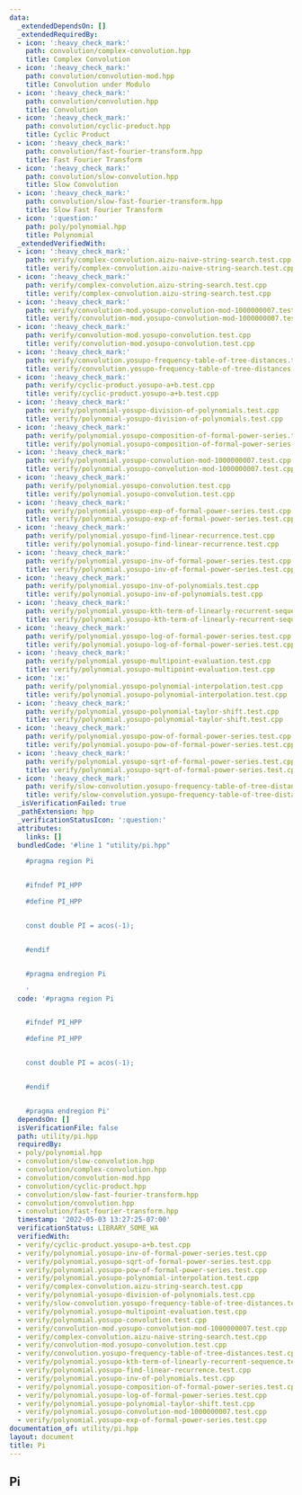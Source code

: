 ```yaml
---
data:
  _extendedDependsOn: []
  _extendedRequiredBy:
  - icon: ':heavy_check_mark:'
    path: convolution/complex-convolution.hpp
    title: Complex Convolution
  - icon: ':heavy_check_mark:'
    path: convolution/convolution-mod.hpp
    title: Convolution under Modulo
  - icon: ':heavy_check_mark:'
    path: convolution/convolution.hpp
    title: Convolution
  - icon: ':heavy_check_mark:'
    path: convolution/cyclic-product.hpp
    title: Cyclic Product
  - icon: ':heavy_check_mark:'
    path: convolution/fast-fourier-transform.hpp
    title: Fast Fourier Transform
  - icon: ':heavy_check_mark:'
    path: convolution/slow-convolution.hpp
    title: Slow Convolution
  - icon: ':heavy_check_mark:'
    path: convolution/slow-fast-fourier-transform.hpp
    title: Slow Fast Fourier Transform
  - icon: ':question:'
    path: poly/polynomial.hpp
    title: Polynomial
  _extendedVerifiedWith:
  - icon: ':heavy_check_mark:'
    path: verify/complex-convolution.aizu-naive-string-search.test.cpp
    title: verify/complex-convolution.aizu-naive-string-search.test.cpp
  - icon: ':heavy_check_mark:'
    path: verify/complex-convolution.aizu-string-search.test.cpp
    title: verify/complex-convolution.aizu-string-search.test.cpp
  - icon: ':heavy_check_mark:'
    path: verify/convolution-mod.yosupo-convolution-mod-1000000007.test.cpp
    title: verify/convolution-mod.yosupo-convolution-mod-1000000007.test.cpp
  - icon: ':heavy_check_mark:'
    path: verify/convolution-mod.yosupo-convolution.test.cpp
    title: verify/convolution-mod.yosupo-convolution.test.cpp
  - icon: ':heavy_check_mark:'
    path: verify/convolution.yosupo-frequency-table-of-tree-distances.test.cpp
    title: verify/convolution.yosupo-frequency-table-of-tree-distances.test.cpp
  - icon: ':heavy_check_mark:'
    path: verify/cyclic-product.yosupo-a+b.test.cpp
    title: verify/cyclic-product.yosupo-a+b.test.cpp
  - icon: ':heavy_check_mark:'
    path: verify/polynomial-yosupo-division-of-polynomials.test.cpp
    title: verify/polynomial-yosupo-division-of-polynomials.test.cpp
  - icon: ':heavy_check_mark:'
    path: verify/polynomial.yosupo-composition-of-formal-power-series.test.cpp
    title: verify/polynomial.yosupo-composition-of-formal-power-series.test.cpp
  - icon: ':heavy_check_mark:'
    path: verify/polynomial.yosupo-convolution-mod-1000000007.test.cpp
    title: verify/polynomial.yosupo-convolution-mod-1000000007.test.cpp
  - icon: ':heavy_check_mark:'
    path: verify/polynomial.yosupo-convolution.test.cpp
    title: verify/polynomial.yosupo-convolution.test.cpp
  - icon: ':heavy_check_mark:'
    path: verify/polynomial.yosupo-exp-of-formal-power-series.test.cpp
    title: verify/polynomial.yosupo-exp-of-formal-power-series.test.cpp
  - icon: ':heavy_check_mark:'
    path: verify/polynomial.yosupo-find-linear-recurrence.test.cpp
    title: verify/polynomial.yosupo-find-linear-recurrence.test.cpp
  - icon: ':heavy_check_mark:'
    path: verify/polynomial.yosupo-inv-of-formal-power-series.test.cpp
    title: verify/polynomial.yosupo-inv-of-formal-power-series.test.cpp
  - icon: ':heavy_check_mark:'
    path: verify/polynomial.yosupo-inv-of-polynomials.test.cpp
    title: verify/polynomial.yosupo-inv-of-polynomials.test.cpp
  - icon: ':heavy_check_mark:'
    path: verify/polynomial.yosupo-kth-term-of-linearly-recurrent-sequence.test.cpp
    title: verify/polynomial.yosupo-kth-term-of-linearly-recurrent-sequence.test.cpp
  - icon: ':heavy_check_mark:'
    path: verify/polynomial.yosupo-log-of-formal-power-series.test.cpp
    title: verify/polynomial.yosupo-log-of-formal-power-series.test.cpp
  - icon: ':heavy_check_mark:'
    path: verify/polynomial.yosupo-multipoint-evaluation.test.cpp
    title: verify/polynomial.yosupo-multipoint-evaluation.test.cpp
  - icon: ':x:'
    path: verify/polynomial.yosupo-polynomial-interpolation.test.cpp
    title: verify/polynomial.yosupo-polynomial-interpolation.test.cpp
  - icon: ':heavy_check_mark:'
    path: verify/polynomial.yosupo-polynomial-taylor-shift.test.cpp
    title: verify/polynomial.yosupo-polynomial-taylor-shift.test.cpp
  - icon: ':heavy_check_mark:'
    path: verify/polynomial.yosupo-pow-of-formal-power-series.test.cpp
    title: verify/polynomial.yosupo-pow-of-formal-power-series.test.cpp
  - icon: ':heavy_check_mark:'
    path: verify/polynomial.yosupo-sqrt-of-formal-power-series.test.cpp
    title: verify/polynomial.yosupo-sqrt-of-formal-power-series.test.cpp
  - icon: ':heavy_check_mark:'
    path: verify/slow-convolution.yosupo-frequency-table-of-tree-distances.test.cpp
    title: verify/slow-convolution.yosupo-frequency-table-of-tree-distances.test.cpp
  _isVerificationFailed: true
  _pathExtension: hpp
  _verificationStatusIcon: ':question:'
  attributes:
    links: []
  bundledCode: '#line 1 "utility/pi.hpp"

    #pragma region Pi


    #ifndef PI_HPP

    #define PI_HPP


    const double PI = acos(-1);


    #endif


    #pragma endregion Pi

    '
  code: '#pragma region Pi


    #ifndef PI_HPP

    #define PI_HPP


    const double PI = acos(-1);


    #endif


    #pragma endregion Pi'
  dependsOn: []
  isVerificationFile: false
  path: utility/pi.hpp
  requiredBy:
  - poly/polynomial.hpp
  - convolution/slow-convolution.hpp
  - convolution/complex-convolution.hpp
  - convolution/convolution-mod.hpp
  - convolution/cyclic-product.hpp
  - convolution/slow-fast-fourier-transform.hpp
  - convolution/convolution.hpp
  - convolution/fast-fourier-transform.hpp
  timestamp: '2022-05-03 13:27:25-07:00'
  verificationStatus: LIBRARY_SOME_WA
  verifiedWith:
  - verify/cyclic-product.yosupo-a+b.test.cpp
  - verify/polynomial.yosupo-inv-of-formal-power-series.test.cpp
  - verify/polynomial.yosupo-sqrt-of-formal-power-series.test.cpp
  - verify/polynomial.yosupo-pow-of-formal-power-series.test.cpp
  - verify/polynomial.yosupo-polynomial-interpolation.test.cpp
  - verify/complex-convolution.aizu-string-search.test.cpp
  - verify/polynomial-yosupo-division-of-polynomials.test.cpp
  - verify/slow-convolution.yosupo-frequency-table-of-tree-distances.test.cpp
  - verify/polynomial.yosupo-multipoint-evaluation.test.cpp
  - verify/polynomial.yosupo-convolution.test.cpp
  - verify/convolution-mod.yosupo-convolution-mod-1000000007.test.cpp
  - verify/complex-convolution.aizu-naive-string-search.test.cpp
  - verify/convolution-mod.yosupo-convolution.test.cpp
  - verify/convolution.yosupo-frequency-table-of-tree-distances.test.cpp
  - verify/polynomial.yosupo-kth-term-of-linearly-recurrent-sequence.test.cpp
  - verify/polynomial.yosupo-find-linear-recurrence.test.cpp
  - verify/polynomial.yosupo-inv-of-polynomials.test.cpp
  - verify/polynomial.yosupo-composition-of-formal-power-series.test.cpp
  - verify/polynomial.yosupo-log-of-formal-power-series.test.cpp
  - verify/polynomial.yosupo-polynomial-taylor-shift.test.cpp
  - verify/polynomial.yosupo-convolution-mod-1000000007.test.cpp
  - verify/polynomial.yosupo-exp-of-formal-power-series.test.cpp
documentation_of: utility/pi.hpp
layout: document
title: Pi
---
```


## Pi